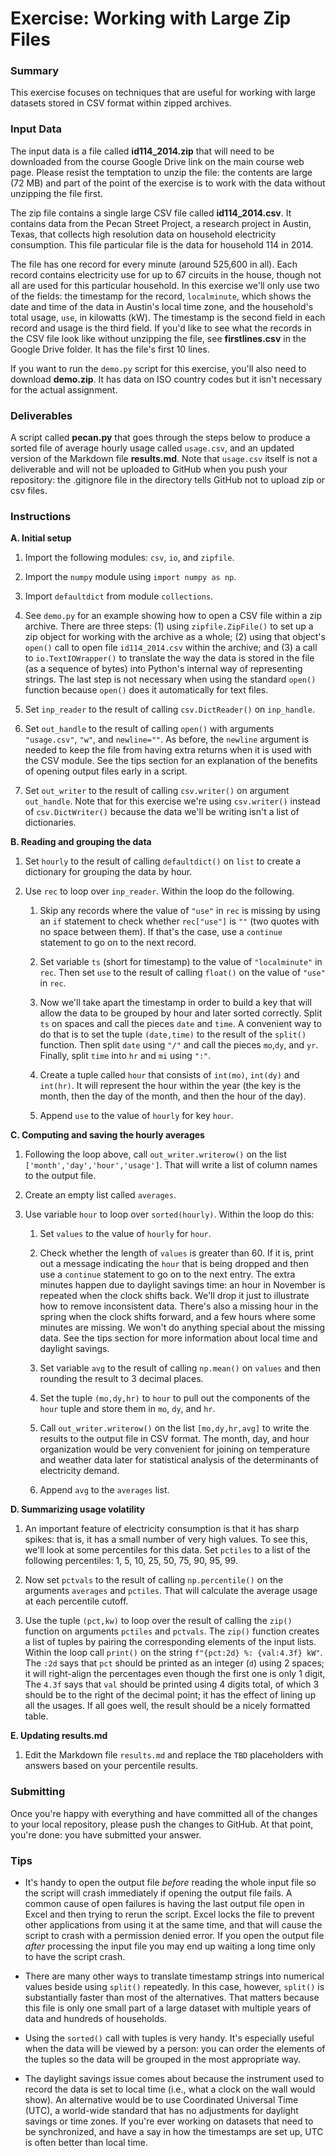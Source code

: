 # Exercise: Working with Large Zip Files

### Summary

This exercise focuses on techniques that are useful for working with large datasets stored in CSV format within zipped archives.

### Input Data

The input data is a file called **id114_2014.zip** that will need to be downloaded from the course Google Drive link on the main course web page. Please resist the temptation to unzip the file: the contents are large (72 MB) and part of the point of the exercise is to work with the data without unzipping the file first.

The zip file contains a single large CSV file called **id114_2014.csv**. It contains data from the Pecan Street Project, a research project in Austin, Texas, that collects high resolution data on household electricity consumption. This file particular file is the data for household 114 in 2014.

The file has one record for every minute (around 525,600 in all). Each record contains electricity use for up to 67 circuits in the house, though not all are used for this particular household. In this exercise we'll only use two of the fields: the timestamp for the record, `localminute`, which shows the date and time of the data in Austin's local time zone, and the household's total usage, `use`, in kilowatts (kW). The timestamp is the second field in each record and usage is the third field. If you'd like to see what the records in the CSV file look like without unzipping the file, see **firstlines.csv** in the Google Drive folder. It has the file's first 10 lines.

If you want to run the `demo.py` script for this exercise, you'll also need to download **demo.zip**. It has data on ISO country codes but it isn't necessary for the actual assignment.

### Deliverables

A script called **pecan.py** that goes through the steps below to produce a sorted file of average hourly usage called `usage.csv`, and an updated version of the Markdown file **results.md**. Note that `usage.csv` itself is not a deliverable and will not be uploaded to GitHub when you push your repository: the .gitignore file in the directory tells GitHub not to upload zip or csv files.

### Instructions

**A. Initial setup**

1. Import the following modules: `csv`, `io`, and `zipfile`.

1. Import the `numpy` module using `import numpy as np`.

1. Import `defaultdict` from module `collections`.

1. See `demo.py` for an example showing how to open a CSV file within a zip archive. There are three steps: (1) using `zipfile.ZipFile()` to set up a zip object for working with the archive as a whole; (2) using that object's `open()` call to open file `id114_2014.csv` within the archive; and (3) a call to `io.TextIOWrapper()` to translate the way the data is stored in the file (as a sequence of bytes) into Python's internal way of representing strings. The last step is not necessary when using the standard `open()` function because `open()` does it automatically for text files.

1. Set `inp_reader` to the result of calling `csv.DictReader()` on `inp_handle`.

1. Set `out_handle` to the result of calling `open()` with arguments `"usage.csv"`, `"w"`, and `newline=""`. As before, the `newline` argument is needed to keep the file from having extra returns when it is used with the CSV module. See the tips section for an explanation of the benefits of opening output files early in a script.

1. Set `out_writer` to the result of calling `csv.writer()` on argument `out_handle`. Note that for this exercise we're using `csv.writer()` instead of `csv.DictWriter()` because the data we'll be writing isn't a list of dictionaries.

**B. Reading and grouping the data**

1. Set `hourly` to the result of calling `defaultdict()` on `list` to create a dictionary for grouping the data by hour.

1. Use `rec` to loop over `inp_reader`. Within the loop do the following.

   1. Skip any records where the value of `"use"` in `rec` is missing by using an `if` statement to check whether `rec["use"]` is `""` (two quotes with no space between them). If that's the case, use a `continue` statement to go on to the next record.

   1. Set variable `ts` (short for timestamp) to the value of `"localminute"` in `rec`. Then set `use` to the result of calling `float()` on the value of `"use"` in `rec`.

   1. Now we'll take apart the timestamp in order to build a key that will allow the data to be grouped by hour and later sorted correctly. Split `ts` on spaces and call the pieces `date` and `time`. A convenient way to do that is to set the tuple `(date,time)` to the result of the `split()` function. Then split `date` using `"/"` and call the pieces `mo`,`dy`, and `yr`. Finally, split `time` into `hr` and `mi` using `":"`.

   1. Create a tuple called `hour` that consists of `int(mo)`, `int(dy)` and `int(hr)`. It will represent the hour within the year (the key is the month, then the day of the month, and then the hour of the day).

   1. Append `use` to the value of `hourly` for key `hour`.

**C. Computing and saving the hourly averages**

1. Following the loop above, call `out_writer.writerow()` on the list `['month','day','hour','usage']`. That will write a list of column names to the output file.

1. Create an empty list called `averages`.

1. Use variable `hour` to loop over `sorted(hourly)`. Within the loop do this:

   1. Set `values` to the value of `hourly` for `hour`.

   1. Check whether the length of `values` is greater than 60. If it is, print out a message indicating the `hour` that is being dropped and then use a `continue` statement to go on to the next entry. The extra minutes happen due to daylight savings time: an hour in November is repeated when the clock shifts back. We'll drop it just to illustrate how to remove inconsistent data. There's also a missing hour in the spring when the clock shifts forward, and a few hours where some minutes are missing. We won't do anything special about the missing data. See the tips section for more information about local time and daylight savings.

   1. Set variable `avg` to the result of calling `np.mean()` on `values` and then rounding the result to 3 decimal places.

   1. Set the tuple `(mo,dy,hr)` to `hour` to pull out the components of the `hour` tuple and store them in `mo`, `dy`, and `hr`.

   1. Call `out_writer.writerow()` on the list `[mo,dy,hr,avg]` to write the results to the output file in CSV format. The month, day, and hour organization would be very convenient for joining on temperature and weather data later for statistical analysis of the determinants of electricity demand.

   1. Append `avg` to the `averages` list.

**D. Summarizing usage volatility**

1. An important feature of electricity consumption is that it has sharp spikes: that is, it has a small number of very high values. To see this, we'll look at some percentiles for this data. Set `pctiles` to a list of the following percentiles: 1, 5, 10, 25, 50, 75, 90, 95, 99.

1. Now set `pctvals` to the result of calling `np.percentile()` on the arguments `averages` and `pctiles`. That will calculate the average usage at each percentile cutoff.

1. Use the tuple `(pct,kw)` to loop over the result of calling the `zip()` function on arguments `pctiles` and `pctvals`. The `zip()` function creates a list of tuples by pairing the corresponding elements of the input lists. Within the loop call `print()` on the string `f"{pct:2d} %: {val:4.3f} kW"`. The `:2d` says that `pct` should be printed as an integer (`d`) using 2 spaces; it will right-align the percentages even though the first one is only 1 digit, The `4.3f` says that `val` should be printed using 4 digits total, of which 3 should be to the right of the decimal point; it has the effect of lining up all the usages. If all goes well, the result should be a nicely formatted table.

**E. Updating results.md**

1. Edit the Markdown file `results.md` and replace the `TBD` placeholders with answers based on your percentile results.

### Submitting

Once you're happy with everything and have committed all of the changes to your local repository, please push the changes to GitHub. At that point, you're done: you have submitted your answer.

### Tips

+ It's handy to open the output file *before* reading the whole input file so the script will crash immediately if opening the output file fails. A common cause of open failures is having the last output file open in Excel and then trying to rerun the script. Excel locks the file to prevent other applications from using it at the same time, and that will cause the script to crash with a permission denied error. If you open the output file *after* processing the input file you may end up waiting a long time only to have the script crash.

+ There are many other ways to translate timestamp strings into numerical values beside using `split()` repeatedly. In this case, however, `split()` is substantially faster than most of the alternatives. That matters because this file is only one small part of a large dataset with multiple years of data and hundreds of households.

+ Using the `sorted()` call with tuples is very handy. It's especially useful when the data will be viewed by a person: you can order the elements of the tuples so the data will be grouped in the most appropriate way.

+ The daylight savings issue comes about because the instrument used to record the data is set to local time (i.e., what a clock on the wall would show). An alternative would be to use Coordinated Universal Time (UTC), a world-wide standard that has no adjustments for daylight savings or time zones. If you're ever working on datasets that need to be synchronized, and have a say in how the timestamps are set up, UTC is often better than local time.
